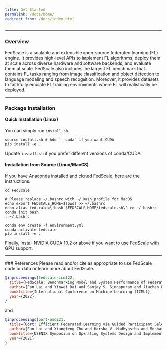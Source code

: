 ```yaml
---
title: Get Started
permalink: /docs/home/
redirect_from: /docs/index.html
---
```

<hr style="border:.8px solid silver">


### Overview
FedScale is a scalable and extensible open-source federated learning (FL) engine. It provides high-level APIs to implement FL algorithms, deploy them at scale across diverse hardware and software backends, and evaluate them at scale. FedScale also includes the largest FL benchmark that contains FL tasks ranging from image classification and object detection to language modeling and speech recognition. Moreover, it provides datasets to faithfully emulate FL training environments where FL will realistically be deployed.

<hr style="border:.8px solid silver">

### Package Installation

#### Quick Installation (Linux)

You can simply run `install.sh`.

```
source install.sh # Add `--cuda` if you want CUDA 
pip install -e .
```

Update `install.sh` if you prefer different versions of conda/CUDA.

#### Installation from Source (Linux/MacOS)

If you have [Anaconda](https://www.anaconda.com/products/distribution#download-section) installed and cloned FedScale, here are the instructions.
```
cd FedScale

# Please replace ~/.bashrc with ~/.bash_profile for MacOS
echo export FEDSCALE_HOME=$(pwd) >> ~/.bashrc 
echo alias fedscale=\'bash $FEDSCALE_HOME/fedscale.sh\' >> ~/.bashrc 
conda init bash
. ~/.bashrc

conda env create -f environment.yml
conda activate fedscale
pip install -e .
```

Finally, install NVIDIA [CUDA 10.2](https://developer.nvidia.com/cuda-downloads) or above if you want to use FedScale with GPU support.

<hr style="border:.8px solid silver">
### References
Please read and/or cite as appropriate to use FedScale code or data or learn more about FedScale.

```bibtex
@inproceedings{fedscale-icml22,
  title={FedScale: Benchmarking Model and System Performance of Federated Learning at Scale},
  author={Fan Lai and Yinwei Dai and Sanjay S. Singapuram and Jiachen Liu and Xiangfeng Zhu and Harsha V. Madhyastha and Mosharaf Chowdhury},
  booktitle={International Conference on Machine Learning (ICML)},
  year={2022}
}
```

and  

```bibtex
@inproceedings{oort-osdi21,
  title={Oort: Efficient Federated Learning via Guided Participant Selection},
  author={Fan Lai and Xiangfeng Zhu and Harsha V. Madhyastha and Mosharaf Chowdhury},
  booktitle={USENIX Symposium on Operating Systems Design and Implementation (OSDI)},
  year={2021}
}
```